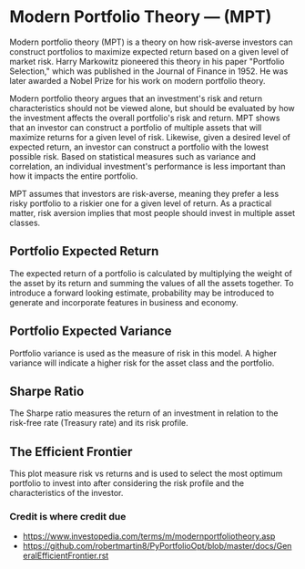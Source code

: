# Modern Portfolio Theory — (MPT)

Modern portfolio theory (MPT) is a theory on how risk-averse investors can construct portfolios to maximize expected return based on a given level of market risk. Harry Markowitz pioneered this theory in his paper "Portfolio Selection," which was published in the Journal of Finance in 1952. He was later awarded a Nobel Prize for his work on modern portfolio theory.

Modern portfolio theory argues that an investment's risk and return characteristics should not be viewed alone, but should be evaluated by how the investment affects the overall portfolio's risk and return. MPT shows that an investor can construct a portfolio of multiple assets that will maximize returns for a given level of risk. Likewise, given a desired level of expected return, an investor can construct a portfolio with the lowest possible risk. Based on statistical measures such as variance and correlation, an individual investment's performance is less important than how it impacts the entire portfolio.

MPT assumes that investors are risk-averse, meaning they prefer a less risky portfolio to a riskier one for a given level of return. As a practical matter, risk aversion implies that most people should invest in multiple asset classes.

Portfolio Expected Return
--------------------------------
The expected return of a portfolio is calculated by multiplying the weight of the asset by its return and summing the values of all the assets together. To introduce a forward looking estimate, probability may be introduced to generate and incorporate features in business and economy.

Portfolio Expected Variance
--------------------------------
Portfolio variance is used as the measure of risk in this model. A higher variance will indicate a higher risk for the asset class and the portfolio.

Sharpe Ratio
--------------------------------
The Sharpe ratio measures the return of an investment in relation to the risk-free rate (Treasury rate) and its risk profile.

The Efficient Frontier 
--------------------------------
This plot measure risk vs returns and is used to select the most optimum portfolio to invest into after considering the risk profile and the characteristics of the investor. 


### Credit is where credit due
- https://www.investopedia.com/terms/m/modernportfoliotheory.asp
- https://github.com/robertmartin8/PyPortfolioOpt/blob/master/docs/GeneralEfficientFrontier.rst